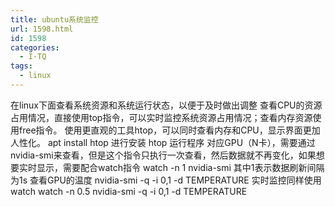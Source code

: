 ```yaml
---
title: ubuntu系统监控
url: 1598.html
id: 1598
categories:
  - I·TQ
tags:
  - linux
---
```


在linux下面查看系统资源和系统运行状态，以便于及时做出调整 查看CPU的资源占用情况，直接使用top指令，可以实时监控系统资源占用情况；查看内存资源使用free指令。 使用更直观的工具htop，可以同时查看内存和CPU，显示界面更加人性化。 apt install htop 进行安装 htop 运行程序 对应GPU（N卡），需要通过nvidia-smi来查看，但是这个指令只执行一次查看，然后数据就不再变化，如果想要实时显示，需要配合watch指令 watch -n 1 nvidia-smi 其中1表示数据刷新间隔为1s 查看GPU的温度 nvidia-smi -q -i 0,1 -d TEMPERATURE 实时监控同样使用watch watch -n 0.5 nvidia-smi -q -i 0,1 -d TEMPERATURE